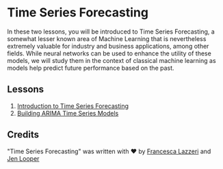 # Time Series Forecasting

In these two lessons, you will be introduced to Time Series Forecasting, a somewhat lesser known area of Machine Learning that is nevertheless extremely valuable for industry and business applications, among other fields. While neural networks can be used to enhance the utility of these models, we will study them in the context of classical machine learning as models help predict future performance based on the past.

## Lessons

1. [Introduction to Time Series Forecasting](1-Introduction/README.md)
2. [Building ARIMA Time Series Models](2-ARIMA/README.md)

## Credits

"Time Series Forecasting" was written with ♥️ by [Francesca Lazzeri](https://twitter.com/frlazzeri) and [Jen Looper](https://twitter.com/jenlooper)